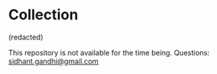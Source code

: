 # Collection
(redacted)

This repository is not available for the time being. Questions: sidhant.gandhi@gmail.com